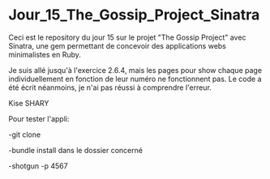 <h1>Jour_15_The_Gossip_Project_Sinatra</h1>

Ceci est le repository du jour 15 sur le projet "The Gossip Project" avec Sinatra, une gem permettant de concevoir des applications webs minimalistes en Ruby.

Je suis allé jusqu'à l'exercice 2.6.4, mais les pages pour show chaque page individuellement en fonction de leur numéro ne fonctionnent pas. Le code a été écrit néanmoins, je n'ai pas réussi à comprendre l'erreur.

Kise SHARY

Pour tester l'appli:

-git clone

-bundle install dans le dossier concerné

-shotgun -p 4567

